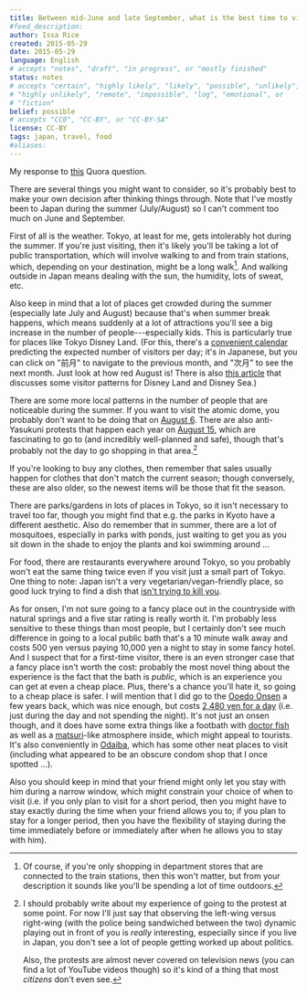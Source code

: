```yaml
---
title: Between mid-June and late September, what is the best time to visit Tokyo?
#feed_description: 
author: Issa Rice
created: 2015-05-29
date: 2015-05-29
language: English
# accepts "notes", "draft", "in progress", or "mostly finished"
status: notes
# accepts "certain", "highly likely", "likely", "possible", "unlikely",
# "highly unlikely", "remote", "impossible", "log", "emotional", or
# "fiction"
belief: possible
# accepts "CC0", "CC-BY", or "CC-BY-SA"
license: CC-BY
tags: japan, travel, food
#aliases: 
---
```


My response to [this][QQ] Quora question.

[QQ]: https://www.quora.com/Between-mid-June-and-late-September-what-is-the-best-time-to-visit-Tokyo

There are several things you might want to consider, so it's probably
best to make your own decision after thinking things through.  Note that
I've mostly been to Japan during the summer (July/August) so I can't
comment too much on June and September.

First of all is the
weather.  Tokyo, at least for me, gets intolerably hot during the summer.  If
you're just visiting, then it's likely you'll be taking a lot of public
transportation, which will involve walking to and from train stations,
which, depending on your destination, might be a long walk[^dept].  And walking
outside in Japan means dealing with the sun, the humidity, lots of
sweat, etc.

[^dept]: Of course,
if you're only shopping in department stores that are connected to the
train stations, then this won't matter, but from your description it
sounds like you'll be spending a lot of time outdoors.

Also keep in mind that a lot of places get crowded during the summer
(especially late July and August) because that's when summer break
happens, which means suddenly at a lot of attractions you'll see a big
increase in the number of people---especially kids.  This is
particularly true for places like Tokyo Disney Land. (For this, there's
a [convenient calendar] predicting the expected number of visitors per
day; it's in Japanese, but you can click on "前月" to navigate to the
previous month, and "次月" to see the next month. Just look at how red
August is! There is also [this article][least8] that discusses some
visitor patterns for Disney Land and Disney Sea.)

[convenient calendar]: http://www15.plala.or.jp/gcap/disney/
[least8]: http://en.rocketnews24.com/2014/03/27/the-8-least-crowded-weekends-and-holidays-at-tokyo-disneyland-and-disneysea/

There are some more local patterns in the number of people that are
noticeable during the summer. If
you want to visit the atomic dome, you probably don't want to be doing
that on [August 6][bomb].  There are also anti-Yasukuni protests that
happen each year on [August 15][yasukuni], which are fascinating to go
to (and incredibly well-planned and safe), though that's probably not
the day to go shopping in that area.[^y_fn]

[bomb]: https://en.wikipedia.org/wiki/Atomic_bombings_of_Hiroshima_and_Nagasaki
[yasukuni]: https://ajw.asahi.com/article/behind_news/social_affairs/AJ201308160074

[^y_fn]: I should probably write about my experience of going to the
protest at some point. For now I'll just say that observing the
left-wing versus right-wing (with the police being sandwiched between
the two) dynamic playing out in front of you is
*really* interesting, especially since if you live in Japan, you don't
see a lot of people getting worked up about politics.

    Also, the protests are almost never covered on television news (you
can find a lot of YouTube videos though) so it's kind of a thing that
most *citizens* don't even see.

If you're looking to buy any clothes, then remember that sales usually
happen for clothes that don't match the current season; though
conversely, these are also older, so the newest items will be those that
fit the season.

There are parks/gardens in lots of places in Tokyo, so it isn't
necessary to travel too far, though you might find that e.g. the parks
in Kyoto have a different aesthetic.  Also do remember that in summer,
there are a lot of mosquitoes, especially in parks with ponds, just
waiting to get you as you sit down in the shade to enjoy the plants and
koi swimming around ...

For food, there are restaurants everywhere around Tokyo, so you probably
won't eat the same thing twice even if you visit just a small part of
Tokyo.  One thing to note: Japan isn't a very vegetarian/vegan-friendly
place, so good luck trying to find a dish that [isn't trying to kill
you][food].

[food]: https://www.quora.com/Longevity-3/What-can-I-do-to-live-as-long-as-possible/answer/Alex-K-Chen

As for onsen, I'm not sure going to a fancy place out in the countryside
with natural springs and a five star rating is really worth it. I'm
probably less sensitive to these things than most people, but I
certainly don't see much difference in going to a local public bath
that's a 10 minute walk away and costs 500 yen versus paying 10,000 yen
a night to stay in some fancy hotel.  And I suspect that for a
first-time visitor, there is an even stronger case that a fancy place
isn't worth the cost: probably the most novel thing about the experience
is the fact that the bath is *public*, which is an experience you can
get at even a cheap place. Plus, there's a chance you'll hate it, so
going to a cheap place is safer.  I will mention that I did go to the
[Ooedo Onsen] a few years back, which was nice enough, but costs [2,480
yen for a day][o cost] (i.e. just during the day and not spending the
night).  It's not just an onsen though, and it does have some extra
things like a footbath with [doctor fish](!w) as well as a
[matsuri](!w)-like atmosphere inside, which might appeal to tourists.
It's also conveniently in [Odaiba](!w), which has some other neat places
to visit (including what appeared to be an obscure condom shop that I
once spotted ...).

[Ooedo Onsen]: http://www.ooedoonsen.jp/en/top/
[o cost]: http://www.ooedoonsen.jp/daiba/price.html

Also you should keep in mind that your friend might only let you stay
with him during a narrow window, which might constrain your choice of
when to visit (i.e. if you only plan to visit for a short period, then
you might have to stay exactly during the time when your friend allows
you to; if you plan to stay for a longer period, then you have the
flexibility of staying during the time immediately before or immediately
after when he allows you to stay with him).


